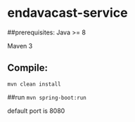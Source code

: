 # endavacast-service

##prerequisites: 
Java >= 8 

Maven 3 


## Compile: 
`mvn clean install`

##run
`mvn spring-boot:run`

default port is 8080


